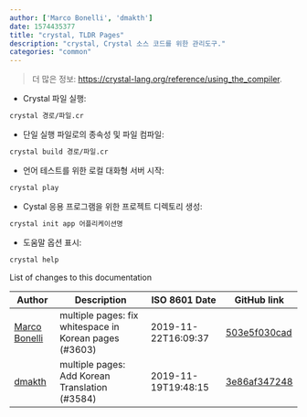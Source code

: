 ```yaml
---
author: ['Marco Bonelli', 'dmakth']
date: 1574435377
title: "crystal, TLDR Pages"
description: "crystal, Crystal 소스 코드를 위한 관리도구."
categories: "common"
---
```

> 더 많은 정보: <https://crystal-lang.org/reference/using_the_compiler>.

- Crystal 파일 실행:

```bash
crystal 경로/파일.cr
```

- 단일 실행 파일로의 종속성 및 파일 컴파일:

```bash
crystal build 경로/파일.cr
```

- 언어 테스트를 위한 로컬 대화형 서버 시작:

```bash
crystal play
```

- Cystal 응용 프로그램을 위한 프로젝트 디렉토리 생성:

```bash
crystal init app 어플리케이션명
```

- 도움말 옵션 표시:

```bash
crystal help
```
List of changes to this documentation


Author | Description | ISO 8601 Date | GitHub link
------|-----|-----|-----
[Marco Bonelli](mailto:mebeim@users.noreply.github.com) | multiple pages: fix whitespace in Korean pages (#3603) | 2019-11-22T16:09:37 | [503e5f030cad](https://github.com/tldr-pages/tldr/commit/503e5f030cada020dd32b7d2bef431e2e8b5b2d8)
[dmakth](mailto:49394293+dmakth@users.noreply.github.com) | multiple pages: Add Korean Translation (#3584) | 2019-11-19T19:48:15 | [3e86af347248](https://github.com/tldr-pages/tldr/commit/3e86af347248ab317195c5106a2aee9d8897c9ea)


